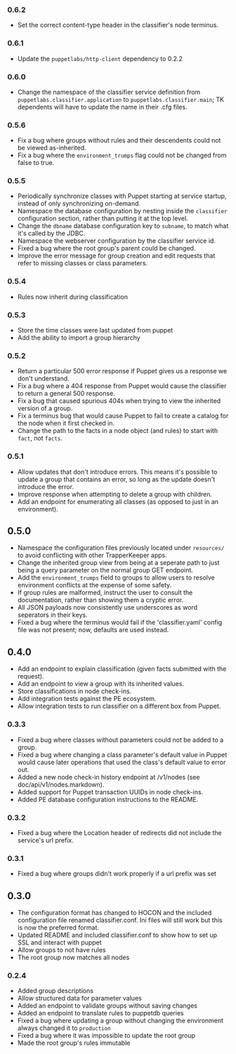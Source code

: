 ### 0.6.2
 * Set the correct content-type header in the classifier's node terminus.

### 0.6.1
 * Update the `puppetlabs/http-client` dependency to 0.2.2

### 0.6.0
 * Change the namespace of the classifier service definition from `puppetlabs.classifier.application` to `puppetlabs.classifier.main`; TK dependents will have to update the name in their .cfg files.

### 0.5.6
 * Fix a bug where groups without rules and their descendents could not be viewed as-inherited.
 * Fix a bug where the `environment_trumps` flag could not be changed from false to true.

### 0.5.5
 * Periodically synchronize classes with Puppet starting at service startup, instead of only synchronizing on-demand.
 * Namespace the database configuration by nesting inside the `classifier` configuration section, rather than putting it at the top level.
 * Change the `dbname` database configuration key to `subname`, to match what it's called by the JDBC.
 * Namespace the webserver configuration by the classifier service id.
 * Fixed a bug where the root group's parent could be changed.
 * Improve the error message for group creation and edit requests that refer to missing classes or class parameters.

### 0.5.4
 * Rules now inherit during classification

### 0.5.3
 * Store the time classes were last updated from puppet
 * Add the ability to import a group hierarchy

### 0.5.2
 * Return a particular 500 error response if Puppet gives us a response we don't understand.
 * Fix a bug where a 404 response from Puppet would cause the classifier to return a general 500 response.
 * Fix a bug that caused spurious 404s when trying to view the inherited version of a group.
 * Fix a terminus bug that would cause Puppet to fail to create a catalog for the node when it first checked in.
 * Change the path to the facts in a node object (and rules) to start with `fact`, not `facts`.

### 0.5.1
 * Allow updates that don't introduce errors. This means it's possible
   to update a group that contains an error, so long as the update
   doesn't introduce the error.
 * Improve response when attempting to delete a group with children.
 * Add an endpoint for enumerating all classes (as opposed to just in an
   environment).

## 0.5.0
 * Namespace the configuration files previously located under `resources/` to avoid conflicting with other TrapperKeeper apps.
 * Change the inherited group view from being at a seperate path to just being a query parameter on the normal group GET endpoint.
 * Add the `environment_trumps` field to groups to allow users to resolve environment conflicts at the expense of some safety.
 * If group rules are malformed, instruct the user to consult the documentation, rather than showing them a cryptic error.
 * All JSON payloads now consistently use underscores as word seperators in their keys.
 * Fixed a bug where the terminus would fail if the 'classifier.yaml' config file was not present; now, defaults are used instead.

## 0.4.0
 * Add an endpoint to explain classification (given facts submitted with the request).
 * Add an endpoint to view a group with its inherited values.
 * Store classifications in node check-ins.
 * Add integration tests against the PE ecosystem.
 * Allow integration tests to run classifier on a different box from Puppet.

### 0.3.3
 * Fixed a bug where classes without parameters could not be added to a group.
 * Fixed a bug where changing a class parameter's default value in Puppet would cause later operations that used the class's default value to error out.
 * Added a new node check-in history endpoint at /v1/nodes (see doc/api/v1/nodes.markdown).
 * Added support for Puppet transaction UUIDs in node check-ins.
 * Added PE database configuration instructions to the README.

### 0.3.2
 * Fixed a bug where the Location header of redirects did not include the service's url prefix.

### 0.3.1
 * Fixed a bug where groups didn't work properly if a url prefix was set

## 0.3.0
 * The configuration format has changed to HOCON and the included
   configuration file renamed classifier.conf. Ini files will still work
   but this is now the preferred format.
 * Updated README and included classifier.conf to show how to set up SSL
   and interact with puppet
 * Allow groups to not have rules
 * The root group now matches all nodes

### 0.2.4
 * Added group descriptions
 * Allow structured data for parameter values
 * Added an endpoint to validate groups without saving changes
 * Added an endpoint to translate rules to puppetdb queries
 * Fixed a bug where updating a group without changing the environment
   always changed it to `production`
 * Fixed a bug where it was impossible to update the root group
 * Made the root group's rules immutable

